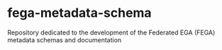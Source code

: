 # fega-metadata-schema
Repository dedicated to the development of the Federated EGA (FEGA) metadata schemas and documentation
